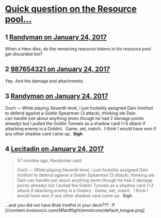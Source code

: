 # [Quick question on the Resource pool...](https://community.fantasyflightgames.com/topic/240745-quick-question-on-the-resource-pool/)

## 1 [Randyman on January 24, 2017](https://community.fantasyflightgames.com/topic/240745-quick-question-on-the-resource-pool/?do=findComment&comment=2606444)

When a Hero dies, do the remaining resource tokens in his resource pool get discarded too?

## 2 [987654321 on January 24, 2017](https://community.fantasyflightgames.com/topic/240745-quick-question-on-the-resource-pool/?do=findComment&comment=2606455)

Yep. And the damage and attachments.

## 3 [Randyman on January 24, 2017](https://community.fantasyflightgames.com/topic/240745-quick-question-on-the-resource-pool/?do=findComment&comment=2606558)

Ouch -- While playing Seventh level, I just foolishly assigned Dain Ironfoot to defend against a Goblin Spearman (3 attack), thinking ole Dain can handle just about anything (even though he had 2 damage points already) but I pulled the Goblin Tunnels as a shadow card (+3 attack if attacking enemy is a Goblin).  Game, set, match.  I think I would have won if any other shadow card came up.  **Sigh** 

## 4 [Lecitadin on January 24, 2017](https://community.fantasyflightgames.com/topic/240745-quick-question-on-the-resource-pool/?do=findComment&comment=2606721)

> 57 minutes ago, Randyman said:
> 
> Ouch -- While playing Seventh level, I just foolishly assigned Dain Ironfoot to defend against a Goblin Spearman (3 attack), thinking ole Dain can handle just about anything (even though he had 2 damage points already) but I pulled the Goblin Tunnels as a shadow card (+3 attack if attacking enemy is a Goblin).  Game, set, match.  I think I would have won if any other shadow card came up.  **Sigh** 

...and you did not have Brok Ironfist in your deck???  :P [//content.invisioncic.com/Mfantflight/emoticons/default_tongue.png]


